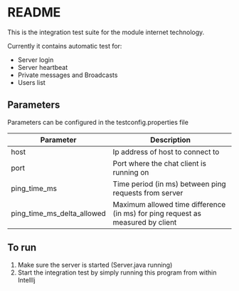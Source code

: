 # README
This is the integration test suite for the module internet technology.

Currently it contains automatic test for:

- Server login
- Server heartbeat
- Private messages and Broadcasts
- Users list

## Parameters
Parameters can be configured in the testconfig.properties file

| Parameter                  | Description                                                                    |
|----------------------------|--------------------------------------------------------------------------------|
| host                       | Ip address of host to connect to                                               |
| port                       | Port where the chat client is running on                                       |
| ping_time_ms               | Time period (in ms) between ping requests from server                          |
| ping_time_ms_delta_allowed | Maximum allowed time difference (in ms) for ping request as measured by client |

## To run
1. Make sure the server is started (Server.java running)
2. Start the integration test by simply running this program from within IntellIj
